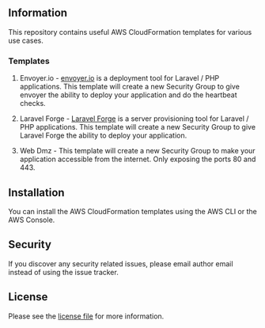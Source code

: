 ## Information

This repository contains useful AWS CloudFormation templates for various use cases.

### Templates

1. Envoyer.io - [envoyer.io](https://envoyer.io) is a deployment tool for Laravel /
   PHP applications. This template will create a new Security Group to give envoyer
   the ability to deploy your application and do the heartbeat checks.

2. Laravel Forge - [Laravel Forge](https://forge.laravel.com) is a server
   provisioning tool for Laravel / PHP applications. This template will create a
   new Security Group to give Laravel Forge the ability to deploy your application.

3. Web Dmz - This template will create a new Security Group to make your application 
   accessible from the internet. Only exposing the ports 80 and 443.

## Installation

You can install the AWS CloudFormation templates using the AWS CLI or the AWS
Console.

## Security

If you discover any security related issues, please email author email instead of
using the issue tracker.

## License

Please see the [license file](license.md) for more information.